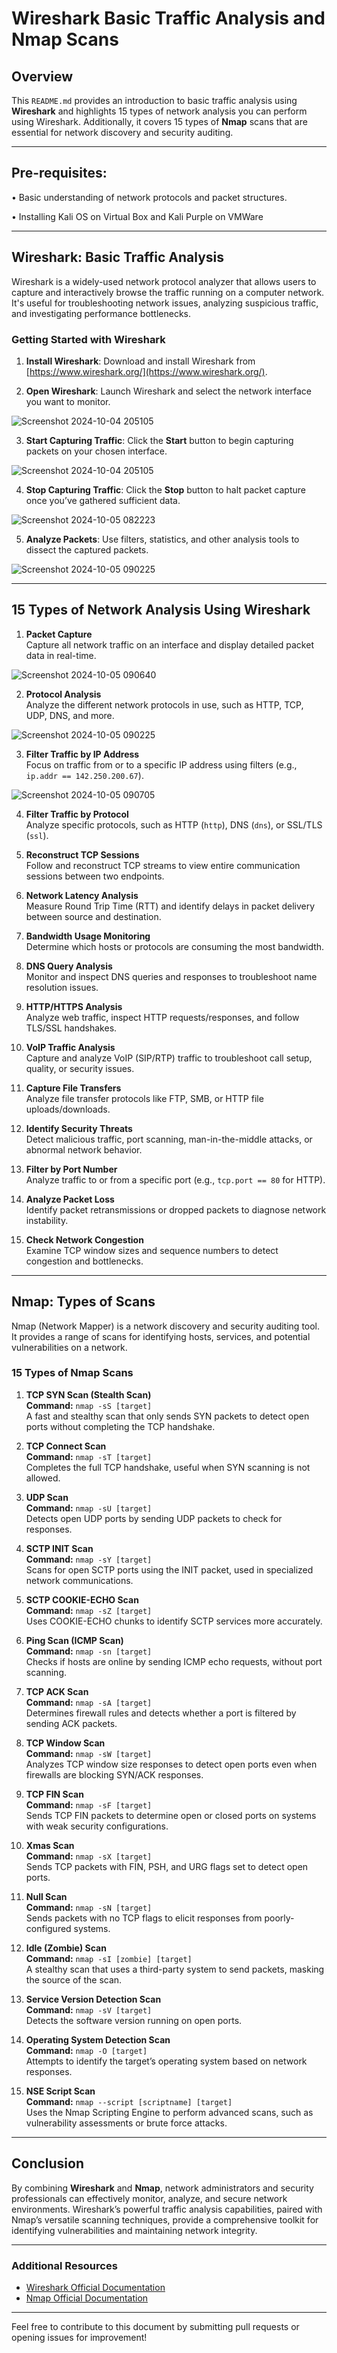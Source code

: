 # Wireshark Basic Traffic Analysis and Nmap Scans

## Overview

This `README.md` provides an introduction to basic traffic analysis using **Wireshark** and highlights 15 types of network analysis you can perform using Wireshark. Additionally, it covers 15 types of **Nmap** scans that are essential for network discovery and security auditing.

---
## Pre-requisites:

• Basic understanding of network protocols and packet structures.

• Installing Kali OS on Virtual Box and Kali Purple on VMWare

---
## Wireshark: Basic Traffic Analysis

Wireshark is a widely-used network protocol analyzer that allows users to capture and interactively browse the traffic running on a computer network. It's useful for troubleshooting network issues, analyzing suspicious traffic, and investigating performance bottlenecks.

### Getting Started with Wireshark

1. **Install Wireshark**: Download and install Wireshark from [https://www.wireshark.org/](https://www.wireshark.org/).

2. **Open Wireshark**: Launch Wireshark and select the network interface you want to monitor.

![Screenshot 2024-10-04 205105](https://github.com/user-attachments/assets/fe1e8a41-f486-49af-955f-b3449debbc1c)

3. **Start Capturing Traffic**: Click the **Start** button to begin capturing packets on your chosen interface.

![Screenshot 2024-10-04 205105](https://github.com/user-attachments/assets/0f1b12a7-e991-4f5d-b56f-e22c689fc5d4)

4. **Stop Capturing Traffic**: Click the **Stop** button to halt packet capture once you’ve gathered sufficient data.

![Screenshot 2024-10-05 082223](https://github.com/user-attachments/assets/5e92fbc3-29c5-4987-be90-368669f4b55d)

5. **Analyze Packets**: Use filters, statistics, and other analysis tools to dissect the captured packets.

![Screenshot 2024-10-05 090225](https://github.com/user-attachments/assets/d46ff414-93d5-4d89-97a9-99fb8f2c4023)

---

## 15 Types of Network Analysis Using Wireshark

1. **Packet Capture**  
   Capture all network traffic on an interface and display detailed packet data in real-time.

![Screenshot 2024-10-05 090640](https://github.com/user-attachments/assets/903cbcfb-4d77-463a-85bc-6e577bfa8532)

2. **Protocol Analysis**  
   Analyze the different network protocols in use, such as HTTP, TCP, UDP, DNS, and more.

![Screenshot 2024-10-05 090225](https://github.com/user-attachments/assets/0efd76ca-870c-4baf-81e4-e955d06f712a)

3. **Filter Traffic by IP Address**  
   Focus on traffic from or to a specific IP address using filters (e.g., `ip.addr == 142.250.200.67`).

![Screenshot 2024-10-05 090705](https://github.com/user-attachments/assets/f22a98bf-3cf1-4835-b8ce-a0ce82742fd3)

4. **Filter Traffic by Protocol**  
   Analyze specific protocols, such as HTTP (`http`), DNS (`dns`), or SSL/TLS (`ssl`).

5. **Reconstruct TCP Sessions**  
   Follow and reconstruct TCP streams to view entire communication sessions between two endpoints.

6. **Network Latency Analysis**  
   Measure Round Trip Time (RTT) and identify delays in packet delivery between source and destination.

7. **Bandwidth Usage Monitoring**  
   Determine which hosts or protocols are consuming the most bandwidth.

8. **DNS Query Analysis**  
   Monitor and inspect DNS queries and responses to troubleshoot name resolution issues.

9. **HTTP/HTTPS Analysis**  
   Analyze web traffic, inspect HTTP requests/responses, and follow TLS/SSL handshakes.

10. **VoIP Traffic Analysis**  
    Capture and analyze VoIP (SIP/RTP) traffic to troubleshoot call setup, quality, or security issues.

11. **Capture File Transfers**  
    Analyze file transfer protocols like FTP, SMB, or HTTP file uploads/downloads.

12. **Identify Security Threats**  
    Detect malicious traffic, port scanning, man-in-the-middle attacks, or abnormal network behavior.

13. **Filter by Port Number**  
    Analyze traffic to or from a specific port (e.g., `tcp.port == 80` for HTTP).

14. **Analyze Packet Loss**  
    Identify packet retransmissions or dropped packets to diagnose network instability.

15. **Check Network Congestion**  
    Examine TCP window sizes and sequence numbers to detect congestion and bottlenecks.

---

## Nmap: Types of Scans

Nmap (Network Mapper) is a network discovery and security auditing tool. It provides a range of scans for identifying hosts, services, and potential vulnerabilities on a network.

### 15 Types of Nmap Scans

1. **TCP SYN Scan (Stealth Scan)**  
   **Command:** `nmap -sS [target]`  
   A fast and stealthy scan that only sends SYN packets to detect open ports without completing the TCP handshake.

2. **TCP Connect Scan**  
   **Command:** `nmap -sT [target]`  
   Completes the full TCP handshake, useful when SYN scanning is not allowed.

3. **UDP Scan**  
   **Command:** `nmap -sU [target]`  
   Detects open UDP ports by sending UDP packets to check for responses.

4. **SCTP INIT Scan**  
   **Command:** `nmap -sY [target]`  
   Scans for open SCTP ports using the INIT packet, used in specialized network communications.

5. **SCTP COOKIE-ECHO Scan**  
   **Command:** `nmap -sZ [target]`  
   Uses COOKIE-ECHO chunks to identify SCTP services more accurately.

6. **Ping Scan (ICMP Scan)**  
   **Command:** `nmap -sn [target]`  
   Checks if hosts are online by sending ICMP echo requests, without port scanning.

7. **TCP ACK Scan**  
   **Command:** `nmap -sA [target]`  
   Determines firewall rules and detects whether a port is filtered by sending ACK packets.

8. **TCP Window Scan**  
   **Command:** `nmap -sW [target]`  
   Analyzes TCP window size responses to detect open ports even when firewalls are blocking SYN/ACK responses.

9. **TCP FIN Scan**  
   **Command:** `nmap -sF [target]`  
   Sends TCP FIN packets to determine open or closed ports on systems with weak security configurations.

10. **Xmas Scan**  
    **Command:** `nmap -sX [target]`  
    Sends TCP packets with FIN, PSH, and URG flags set to detect open ports.

11. **Null Scan**  
    **Command:** `nmap -sN [target]`  
    Sends packets with no TCP flags to elicit responses from poorly-configured systems.

12. **Idle (Zombie) Scan**  
    **Command:** `nmap -sI [zombie] [target]`  
    A stealthy scan that uses a third-party system to send packets, masking the source of the scan.

13. **Service Version Detection Scan**  
    **Command:** `nmap -sV [target]`  
    Detects the software version running on open ports.

14. **Operating System Detection Scan**  
    **Command:** `nmap -O [target]`  
    Attempts to identify the target’s operating system based on network responses.

15. **NSE Script Scan**  
    **Command:** `nmap --script [scriptname] [target]`  
    Uses the Nmap Scripting Engine to perform advanced scans, such as vulnerability assessments or brute force attacks.

---

## Conclusion

By combining **Wireshark** and **Nmap**, network administrators and security professionals can effectively monitor, analyze, and secure network environments. Wireshark’s powerful traffic analysis capabilities, paired with Nmap’s versatile scanning techniques, provide a comprehensive toolkit for identifying vulnerabilities and maintaining network integrity.

---

### Additional Resources

- [Wireshark Official Documentation](https://www.wireshark.org/docs/)
- [Nmap Official Documentation](https://nmap.org/book/man.html)

---

Feel free to contribute to this document by submitting pull requests or opening issues for improvement!
